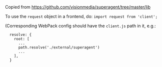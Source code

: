 Copied from https://github.com/visionmedia/superagent/tree/master/lib

To use the `request` object in a frontend, do: `import request from 'client';`

(Corresponding WebPack config should have the `client.js` path in it, e.g.:

```
  resolve: {
    root: [
      ...
      path.resolve('./external/superagent')
      ...
    ],
  }
```

